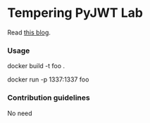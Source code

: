 # Tempering PyJWT Lab

Read [this blog](https://medium.com/@bongtrop/%E0%B8%9A%E0%B9%88%E0%B8%99%E0%B9%80%E0%B8%A3%E0%B8%B7%E0%B9%88%E0%B8%AD%E0%B8%87-jwt-json-web-token-9d7a7aae62dd).

### Usage

docker build -t foo .

docker run -p 1337:1337 foo

### Contribution guidelines ###

No need
